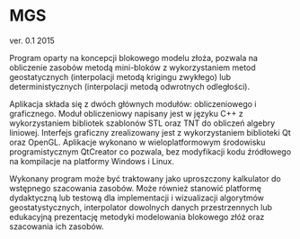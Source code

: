 MGS
=============
ver. 0.1 2015

Program oparty na koncepcji blokowego modelu złoża, pozwala na obliczenie zasobów metodą mini-bloków 
z wykorzystaniem metod geostatycznych (interpolacji metodą krigingu zwykłego) 
lub deterministycznych (interpolacji metodą odwrotnych odległości).

Aplikacja składa się z dwóch głównych modułów: obliczeniowego i graficznego. 
Moduł obliczeniowy napisany jest w języku C++ z wykorzystaniem bibliotek szablonów STL
oraz TNT do obliczeń algebry liniowej. 
Interfejs graficzny zrealizowany jest z wykorzystaniem biblioteki Qt oraz OpenGL. 
Aplikacje wykonano w wieloplatformowym środowisku programistycznym QtCreator co pozwala, 
bez modyfikacji kodu źródłowego na kompilacje na platformy Windows i Linux.

Wykonany program może być traktowany jako uproszczony kalkulator do wstępnego szacowania zasobów. 
Może również stanowić platformę dydaktyczną lub testową dla implementacji i wizualizacji algorytmów geostatystycznych, 
interpolator dowolnych danych przestrzennych lub edukacyjną prezentację metodyki modelowania blokowego złóż oraz
szacowania ich zasobów.
